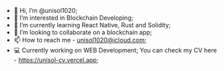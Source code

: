 - 👋 Hi, I’m @unisol1020;
- 👀 I’m interested in Blockchain Developing;
- 🌱 I’m currently learning React Native, Rust and Solidity;
- 💞️ I’m looking to collaborate on a blockchain app;
- 📫 How to reach me - unisol1020@icloud.com;
- 💻 Currently working on WEB Development; You can check my CV here - https://unisol-cv.vercel.app;

